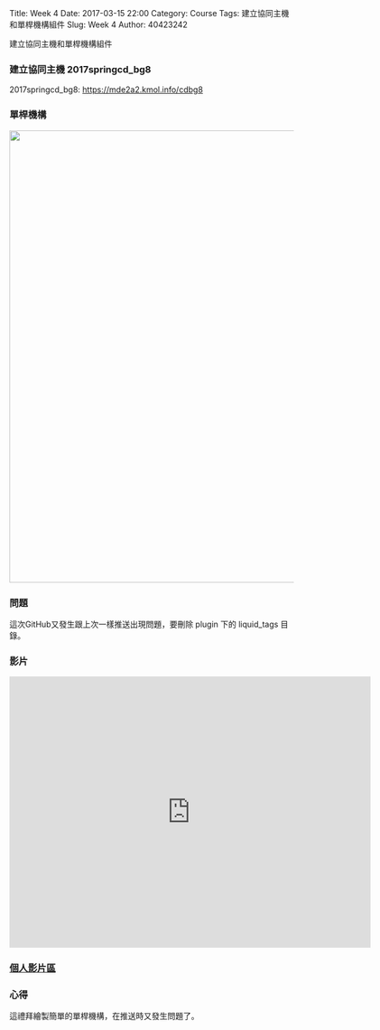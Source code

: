 Title: Week 4
Date: 2017-03-15 22:00
Category: Course
Tags: 建立協同主機和單桿機構組件
Slug: Week 4
Author: 40423242


建立協同主機和單桿機構組件



 <h3>建立協同主機 2017springcd_bg8</h3>
 
<p>2017springcd_bg8: <a href="https://mde2a2.kmol.info/cdbg8">https://mde2a2.kmol.info/cdbg8</a></p>


 <h3>單桿機構</h3>

<img src="../data/image/W4.png" width="800" />



<h3>問題</h3>
<p>這次GitHub又發生跟上次一樣推送出現問題，要刪除 plugin 下的 liquid_tags 目錄。<p>




<h3>影片</h3>

<iframe src="https://player.vimeo.com/video/214851007" width="640" height="480" frameborder="0" webkitallowfullscreen mozallowfullscreen allowfullscreen></iframe>


<h3><a href="https://vimeo.com/user60353473">個人影片區</a></h3>




<h3>心得</h3>
<p>這禮拜繪製簡單的單桿機構，在推送時又發生問題了。<p>